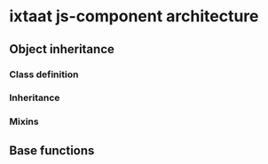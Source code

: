 # ixtaat js-component architecture

## Object inheritance
### Class definition
### Inheritance
### Mixins



## Base functions